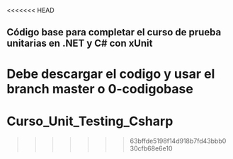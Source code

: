 <<<<<<< HEAD
## Código base para completar el curso de prueba unitarias en .NET y C# con xUnit
Debe descargar el codigo y usar el branch master o 0-codigobase
=======
# Curso_Unit_Testing_Csharp
>>>>>>> 63bffde5198f14d918b7fd43bbb030cfb68e6e10
